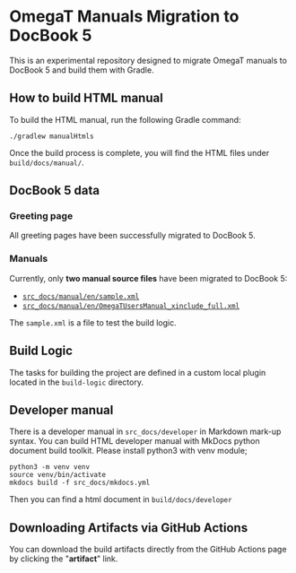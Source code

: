 # OmegaT Manuals Migration to DocBook 5

This is an experimental repository designed to migrate OmegaT manuals to DocBook 5 and build them with Gradle.

## How to build HTML manual

To build the HTML manual, run the following Gradle command:

```shell
./gradlew manualHtmls
```

Once the build process is complete, you will find the HTML files under `build/docs/manual/`.

## DocBook 5 data

### Greeting page

All greeting pages have been successfully migrated to DocBook 5.

### Manuals

Currently, only **two manual source files** have been migrated to DocBook 5:

- [`src_docs/manual/en/sample.xml`](https://github.com/omegat-org/omegat-manual/blob/main/src_docs/manual/en/sample.xml)
- [`src_docs/manual/en/OmegaTUsersManual_xinclude_full.xml`](https://github.com/omegat-org/omegat-manual/blob/main/src_docs/manual/en/OmegaTUsersManual_xinclude_full.xml)

The `sample.xml` is a file to test the build logic.


## Build Logic

The tasks for building the project are defined in a custom local plugin located in the `build-logic` directory.

## Developer manual

There is a developer manual in `src_docs/developer` in Markdown mark-up syntax.
You can build HTML developer manual with MkDocs python document build toolkit.
Please install python3 with venv module;

```generic
python3 -m venv venv
source venv/bin/activate
mkdocs build -f src_docs/mkdocs.yml
```

Then you can find a html document in `build/docs/developer`

## Downloading Artifacts via GitHub Actions

You can download the build artifacts directly from the GitHub Actions page by clicking the "**artifact**" link.
